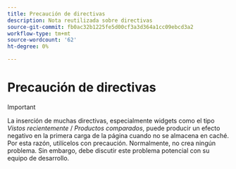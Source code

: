 ```yaml
---
title: Precaución de directivas
description: Nota reutilizada sobre directivas
source-git-commit: fb0ac32b1225fe5d00cf3a3d364a1cc09ebcd3a2
workflow-type: tm+mt
source-wordcount: '62'
ht-degree: 0%

---
```


# Precaución de directivas

>[!IMPORTANT]
>
>La inserción de muchas directivas, especialmente widgets como el tipo _Vistos recientemente_ / _Productos comparados_, puede producir un efecto negativo en la primera carga de la página cuando no se almacena en caché. Por esta razón, utilícelos con precaución. Normalmente, no crea ningún problema. Sin embargo, debe discutir este problema potencial con su equipo de desarrollo.
